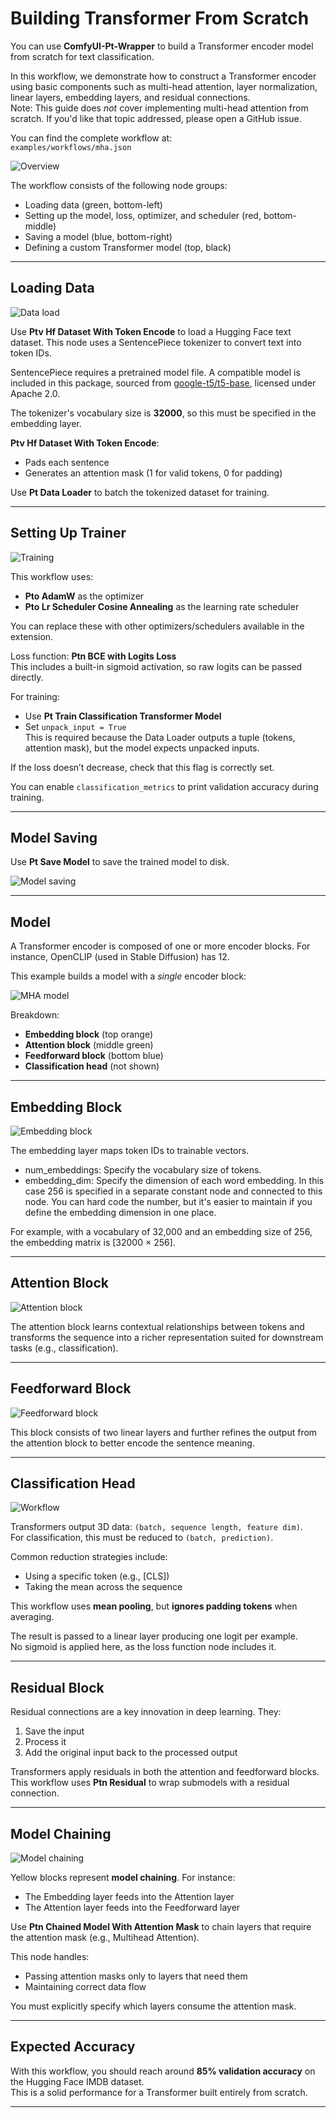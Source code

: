 # Building Transformer From Scratch

You can use **ComfyUI-Pt-Wrapper** to build a Transformer encoder model from scratch for text classification.

In this workflow, we demonstrate how to construct a Transformer encoder using basic components such as multi-head attention, layer normalization, linear layers, embedding layers, and residual connections.  
Note: This guide does *not* cover implementing multi-head attention from scratch. If you'd like that topic addressed, please open a GitHub issue.

You can find the complete workflow at:  
`examples/workflows/mha.json`

![Overview](images/mha_overview.png)

The workflow consists of the following node groups:
* Loading data (green, bottom-left)
* Setting up the model, loss, optimizer, and scheduler (red, bottom-middle)
* Saving a model (blue, bottom-right)
* Defining a custom Transformer model (top, black)

---

## Loading Data

![Data load](images/mha_dataload.png)

Use **Ptv Hf Dataset With Token Encode** to load a Hugging Face text dataset. This node uses a SentencePiece tokenizer to convert text into token IDs.

SentencePiece requires a pretrained model file. A compatible model is included in this package, sourced from [google-t5/t5-base](https://huggingface.co/google-t5/t5-base/tree/main), licensed under Apache 2.0.

The tokenizer's vocabulary size is **32000**, so this must be specified in the embedding layer.

**Ptv Hf Dataset With Token Encode**:
- Pads each sentence
- Generates an attention mask (1 for valid tokens, 0 for padding)

Use **Pt Data Loader** to batch the tokenized dataset for training.

---

## Setting Up Trainer

![Training](images/mha_trainer.png)

This workflow uses:
- **Pto AdamW** as the optimizer
- **Pto Lr Scheduler Cosine Annealing** as the learning rate scheduler

You can replace these with other optimizers/schedulers available in the extension.

Loss function: **Ptn BCE with Logits Loss**  
This includes a built-in sigmoid activation, so raw logits can be passed directly.

For training:
- Use **Pt Train Classification Transformer Model**
- Set `unpack_input = True`  
  This is required because the Data Loader outputs a tuple (tokens, attention mask), but the model expects unpacked inputs.

If the loss doesn’t decrease, check that this flag is correctly set.

You can enable `classification_metrics` to print validation accuracy during training.

---

## Model Saving

Use **Pt Save Model** to save the trained model to disk.

![Model saving](images/mha_model_save.png)

---

## Model

A Transformer encoder is composed of one or more encoder blocks. For instance, OpenCLIP (used in Stable Diffusion) has 12.

This example builds a model with a *single* encoder block:

![MHA model](images/mha_model.png)

Breakdown:
* **Embedding block** (top orange)
* **Attention block** (middle green)
* **Feedforward block** (bottom blue)
* **Classification head** (not shown)

---

## Embedding Block

![Embedding block](images/mha_embedding.png)

The embedding layer maps token IDs to trainable vectors.  

* num_embeddings: Specify the vocabulary size of tokens.
* embedding_dim: Specify the dimension of each word embedding. In this case 256 is specified in a separate constant node and connected to this node. You can hard code the number, but it's easier to maintain if you define the embedding dimension in one place.

For example, with a vocabulary of 32,000 and an embedding size of 256, the embedding matrix is [32000 × 256].

---

## Attention Block

![Attention block](images/mha_attention.png)

The attention block learns contextual relationships between tokens and transforms the sequence into a richer representation suited for downstream tasks (e.g., classification).

---

## Feedforward Block

![Feedforward block](images/mha_ff.png)

This block consists of two linear layers and further refines the output from the attention block to better encode the sentence meaning.

---

## Classification Head

![Workflow](images/mha_head.png)

Transformers output 3D data: `(batch, sequence length, feature dim)`.  
For classification, this must be reduced to `(batch, prediction)`.

Common reduction strategies include:
- Using a specific token (e.g., [CLS])
- Taking the mean across the sequence

This workflow uses **mean pooling**, but **ignores padding tokens** when averaging.

The result is passed to a linear layer producing one logit per example.  
No sigmoid is applied here, as the loss function node includes it.

---

## Residual Block

Residual connections are a key innovation in deep learning. They:
1. Save the input
2. Process it
3. Add the original input back to the processed output

Transformers apply residuals in both the attention and feedforward blocks.  
This workflow uses **Ptn Residual** to wrap submodels with a residual connection.

---

## Model Chaining

![Model chaining](images/mha_chain.png)

Yellow blocks represent **model chaining**. For instance:
- The Embedding layer feeds into the Attention layer
- The Attention layer feeds into the Feedforward layer

Use **Ptn Chained Model With Attention Mask** to chain layers that require the attention mask (e.g., Multihead Attention).

This node handles:
- Passing attention masks only to layers that need them
- Maintaining correct data flow

You must explicitly specify which layers consume the attention mask.

---

## Expected Accuracy

With this workflow, you should reach around **85% validation accuracy** on the Hugging Face IMDB dataset.  
This is a solid performance for a Transformer built entirely from scratch.

---
